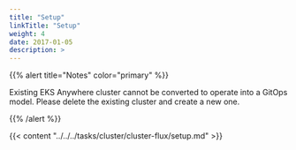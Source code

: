 ```yaml
---
title: "Setup"
linkTitle: "Setup"
weight: 4
date: 2017-01-05
description: >  
---
```


{{% alert title="Notes" color="primary" %}}

Existing EKS Anywhere cluster cannot be converted to operate into a GitOps model. Please delete the existing cluster and create a new one.

{{% /alert %}}

{{< content "../../../tasks/cluster/cluster-flux/setup.md" >}}
